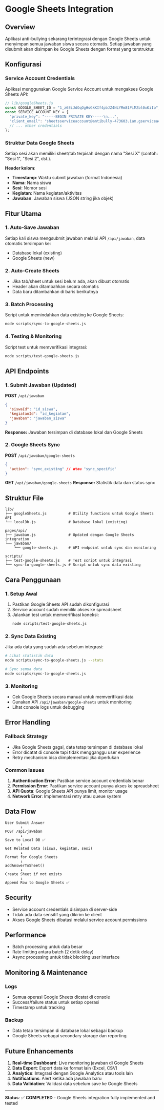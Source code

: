 # Google Sheets Integration

## Overview
Aplikasi anti-bullying sekarang terintegrasi dengan Google Sheets untuk menyimpan semua jawaban siswa secara otomatis. Setiap jawaban yang disubmit akan disimpan ke Google Sheets dengan format yang terstruktur.

## Konfigurasi

### Service Account Credentials
Aplikasi menggunakan Google Service Account untuk mengakses Google Sheets API:

```javascript
// lib/googleSheets.js
const GOOGLE_SHEET_ID = "1_z6EiJdOqOgHsGkKIf4pbJZ4NLYMm81PiMZbl0xKiIo";
const SERVICE_ACCOUNT_KEY = {
  "private_key": "-----BEGIN PRIVATE KEY-----\n...",
  "client_email": "sheetsserviceaccount@antibully-473603.iam.gserviceaccount.com"
  // ... other credentials
};
```

### Struktur Data Google Sheets

Setiap sesi akan memiliki sheet/tab terpisah dengan nama "Sesi X" (contoh: "Sesi 1", "Sesi 2", dst.).

**Header kolom:**
- **Timestamp**: Waktu submit jawaban (format Indonesia)
- **Nama**: Nama siswa
- **Sesi**: Nomor sesi
- **Kegiatan**: Nama kegiatan/aktivitas
- **Jawaban**: Jawaban siswa (JSON string jika objek)

## Fitur Utama

### 1. Auto-Save Jawaban
Setiap kali siswa mengsubmit jawaban melalui API `/api/jawaban`, data otomatis tersimpan ke:
- Database lokal (existing)
- Google Sheets (new)

### 2. Auto-Create Sheets
- Jika tab/sheet untuk sesi belum ada, akan dibuat otomatis
- Header akan ditambahkan secara otomatis
- Data baru ditambahkan di baris berikutnya

### 3. Batch Processing
Script untuk memindahkan data existing ke Google Sheets:
```bash
node scripts/sync-to-google-sheets.js
```

### 4. Testing & Monitoring
Script test untuk memverifikasi integrasi:
```bash
node scripts/test-google-sheets.js
```

## API Endpoints

### 1. Submit Jawaban (Updated)
**POST** `/api/jawaban`
```json
{
  "siswaId": "id_siswa",
  "kegiatanId": "id_kegiatan", 
  "jawaban": "jawaban_siswa"
}
```
**Response:** Jawaban tersimpan di database lokal dan Google Sheets

### 2. Google Sheets Sync
**POST** `/api/jawaban/google-sheets`
```json
{
  "action": "sync_existing" // atau "sync_specific"
}
```

**GET** `/api/jawaban/google-sheets`
**Response:** Statistik data dan status sync

## Struktur File

```
lib/
├── googleSheets.js          # Utility functions untuk Google Sheets API
└── localDb.js               # Database lokal (existing)

pages/api/
├── jawaban.js               # Updated dengan Google Sheets integration
└── jawaban/
    └── google-sheets.js     # API endpoint untuk sync dan monitoring

scripts/
├── test-google-sheets.js    # Test script untuk integrasi
└── sync-to-google-sheets.js # Script untuk sync data existing
```

## Cara Penggunaan

### 1. Setup Awal
1. Pastikan Google Sheets API sudah dikonfigurasi
2. Service account sudah memiliki akses ke spreadsheet
3. Jalankan test untuk memverifikasi koneksi:
   ```bash
   node scripts/test-google-sheets.js
   ```

### 2. Sync Data Existing
Jika ada data yang sudah ada sebelum integrasi:
```bash
# Lihat statistik data
node scripts/sync-to-google-sheets.js --stats

# Sync semua data
node scripts/sync-to-google-sheets.js
```

### 3. Monitoring
- Cek Google Sheets secara manual untuk memverifikasi data
- Gunakan API `/api/jawaban/google-sheets` untuk monitoring
- Lihat console logs untuk debugging

## Error Handling

### Fallback Strategy
- Jika Google Sheets gagal, data tetap tersimpan di database lokal
- Error dicatat di console tapi tidak mengganggu user experience
- Retry mechanism bisa diimplementasi jika diperlukan

### Common Issues
1. **Authentication Error**: Pastikan service account credentials benar
2. **Permission Error**: Pastikan service account punya akses ke spreadsheet
3. **API Quota**: Google Sheets API punya limit, monitor usage
4. **Network Error**: Implementasi retry atau queue system

## Data Flow

```
User Submit Answer
       ↓
POST /api/jawaban
       ↓
Save to Local DB ✅
       ↓
Get Related Data (siswa, kegiatan, sesi)
       ↓
Format for Google Sheets
       ↓
addAnswerToSheet()
       ↓
Create Sheet if not exists
       ↓
Append Row to Google Sheets ✅
```

## Security

- Service account credentials disimpan di server-side
- Tidak ada data sensitif yang dikirim ke client
- Akses Google Sheets dibatasi melalui service account permissions

## Performance

- Batch processing untuk data besar
- Rate limiting antara batch (2 detik delay)
- Async processing untuk tidak blocking user interface

## Monitoring & Maintenance

### Logs
- Semua operasi Google Sheets dicatat di console
- Success/failure status untuk setiap operasi
- Timestamp untuk tracking

### Backup
- Data tetap tersimpan di database lokal sebagai backup
- Google Sheets sebagai secondary storage dan reporting

## Future Enhancements

1. **Real-time Dashboard**: Live monitoring jawaban di Google Sheets
2. **Data Export**: Export data ke format lain (Excel, CSV)
3. **Analytics**: Integrasi dengan Google Analytics atau tools lain
4. **Notifications**: Alert ketika ada jawaban baru
5. **Data Validation**: Validasi data sebelum save ke Google Sheets

---

**Status**: ✅ **COMPLETED** - Google Sheets integration fully implemented and tested

